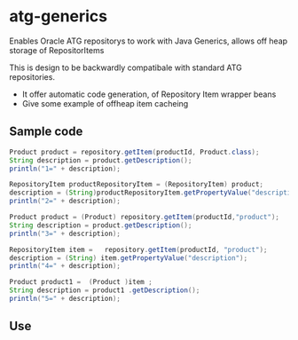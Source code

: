# atg-generics
Enables Oracle ATG repositorys to work with Java Generics, allows off heap storage of RepositorItems

This is design to be backwardly compatibale with standard ATG repositories.

* It offer automatic code generation, of Repository Item wrapper beans
* Give some example of offheap item cacheing  



## Sample code
```java
Product product = repository.getItem(productId, Product.class);
String description = product.getDescription();
println("1=" + description);

RepositoryItem productRepositoryItem = (RepositoryItem) product;
description = (String)productRepositoryItem.getPropertyValue("description");
println("2=" + description);

Product product = (Product) repository.getItem(productId,"product");
String description = product.getDescription();
println("3=" + description);

RepositoryItem item =   repository.getItem(productId, "product");
description = (String) item.getPropertyValue("description");
println("4=" + description);

Product product1 =  (Product )item ;
String description = product1 .getDescription();
println("5=" + description);
```

## Use



